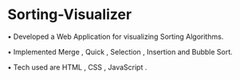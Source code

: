 # Sorting-Visualizer
• Developed a Web Application for visualizing Sorting Algorithms.

• Implemented Merge , Quick , Selection , Insertion and Bubble Sort.

• Tech used are HTML , CSS , JavaScript .


